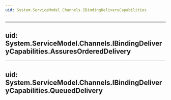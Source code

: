```yaml
---
uid: System.ServiceModel.Channels.IBindingDeliveryCapabilities
---
```


---
uid: System.ServiceModel.Channels.IBindingDeliveryCapabilities.AssuresOrderedDelivery
---

---
uid: System.ServiceModel.Channels.IBindingDeliveryCapabilities.QueuedDelivery
---
